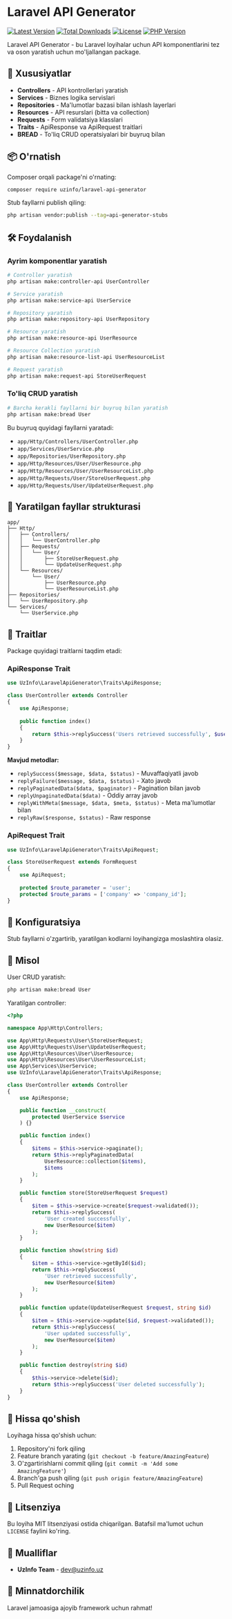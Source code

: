 # Laravel API Generator

[![Latest Version](https://img.shields.io/packagist/v/uzinfo/laravel-api-generator.svg?style=flat-square)](https://packagist.org/packages/uzinfo/laravel-api-generator)
[![Total Downloads](https://img.shields.io/packagist/dt/uzinfo/laravel-api-generator.svg?style=flat-square)](https://packagist.org/packages/uzinfo/laravel-api-generator)
[![License](https://img.shields.io/packagist/l/uzinfo/laravel-api-generator.svg?style=flat-square)](https://packagist.org/packages/uzinfo/laravel-api-generator)
[![PHP Version](https://img.shields.io/packagist/php-v/uzinfo/laravel-api-generator.svg?style=flat-square)](https://packagist.org/packages/uzinfo/laravel-api-generator)

Laravel API Generator - bu Laravel loyihalar uchun API komponentlarini tez va oson yaratish uchun mo'ljallangan package.

## 🚀 Xususiyatlar

- **Controllers** - API kontrollerlari yaratish
- **Services** - Biznes logika servislari
- **Repositories** - Ma'lumotlar bazasi bilan ishlash layerlari  
- **Resources** - API resurslari (bitta va collection)
- **Requests** - Form validatsiya klasslari
- **Traits** - ApiResponse va ApiRequest traitlari
- **BREAD** - To'liq CRUD operatsiyalari bir buyruq bilan

## 📦 O'rnatish

Composer orqali package'ni o'rnating:

```bash
composer require uzinfo/laravel-api-generator
```

Stub fayllarni publish qiling:

```bash
php artisan vendor:publish --tag=api-generator-stubs
```

## 🛠️ Foydalanish

### Ayrim komponentlar yaratish

```bash
# Controller yaratish
php artisan make:controller-api UserController

# Service yaratish  
php artisan make:service-api UserService

# Repository yaratish
php artisan make:repository-api UserRepository

# Resource yaratish
php artisan make:resource-api UserResource

# Resource Collection yaratish
php artisan make:resource-list-api UserResourceList

# Request yaratish
php artisan make:request-api StoreUserRequest
```

### To'liq CRUD yaratish

```bash
# Barcha kerakli fayllarni bir buyruq bilan yaratish
php artisan make:bread User
```

Bu buyruq quyidagi fayllarni yaratadi:
- `app/Http/Controllers/UserController.php`
- `app/Services/UserService.php` 
- `app/Repositories/UserRepository.php`
- `app/Http/Resources/User/UserResource.php`
- `app/Http/Resources/User/UserResourceList.php`
- `app/Http/Requests/User/StoreUserRequest.php`
- `app/Http/Requests/User/UpdateUserRequest.php`

## 📁 Yaratilgan fayllar strukturasi

```
app/
├── Http/
│   ├── Controllers/
│   │   └── UserController.php
│   ├── Requests/
│   │   └── User/
│   │       ├── StoreUserRequest.php
│   │       └── UpdateUserRequest.php
│   └── Resources/
│       └── User/
│           ├── UserResource.php
│           └── UserResourceList.php
├── Repositories/
│   └── UserRepository.php
└── Services/
    └── UserService.php
```

## 🎯 Traitlar

Package quyidagi traitlarni taqdim etadi:

### ApiResponse Trait

```php
use UzInfo\LaravelApiGenerator\Traits\ApiResponse;

class UserController extends Controller 
{
    use ApiResponse;
    
    public function index() 
    {
        return $this->replySuccess('Users retrieved successfully', $users);
    }
}
```

**Mavjud metodlar:**
- `replySuccess($message, $data, $status)` - Muvaffaqiyatli javob
- `replyFailure($message, $data, $status)` - Xato javob  
- `replyPaginatedData($data, $paginator)` - Pagination bilan javob
- `replyUnpaginatedData($data)` - Oddiy array javob
- `replyWithMeta($message, $data, $meta, $status)` - Meta ma'lumotlar bilan
- `replyRaw($response, $status)` - Raw response

### ApiRequest Trait

```php
use UzInfo\LaravelApiGenerator\Traits\ApiRequest;

class StoreUserRequest extends FormRequest 
{
    use ApiRequest;
    
    protected $route_parameter = 'user';
    protected $route_params = ['company' => 'company_id'];
}
```

## 🔧 Konfiguratsiya

Stub fayllarni o'zgartirib, yaratilgan kodlarni loyihangizga moslashtira olasiz.

## 📝 Misol

User CRUD yaratish:

```bash
php artisan make:bread User
```

Yaratilgan controller:

```php
<?php

namespace App\Http\Controllers;

use App\Http\Requests\User\StoreUserRequest;
use App\Http\Requests\User\UpdateUserRequest;
use App\Http\Resources\User\UserResource;
use App\Http\Resources\User\UserResourceList;
use App\Services\UserService;
use UzInfo\LaravelApiGenerator\Traits\ApiResponse;

class UserController extends Controller
{
    use ApiResponse;

    public function __construct(
        protected UserService $service
    ) {}

    public function index()
    {
        $items = $this->service->paginate();
        return $this->replyPaginatedData(
            UserResource::collection($items), 
            $items
        );
    }

    public function store(StoreUserRequest $request)
    {
        $item = $this->service->create($request->validated());
        return $this->replySuccess(
            'User created successfully',
            new UserResource($item)
        );
    }

    public function show(string $id)
    {
        $item = $this->service->getById($id);
        return $this->replySuccess(
            'User retrieved successfully',
            new UserResource($item)
        );
    }

    public function update(UpdateUserRequest $request, string $id)
    {
        $item = $this->service->update($id, $request->validated());
        return $this->replySuccess(
            'User updated successfully',
            new UserResource($item)
        );
    }

    public function destroy(string $id)
    {
        $this->service->delete($id);
        return $this->replySuccess('User deleted successfully');
    }
}
```

## 🤝 Hissa qo'shish

Loyihaga hissa qo'shish uchun:

1. Repository'ni fork qiling
2. Feature branch yarating (`git checkout -b feature/AmazingFeature`)
3. O'zgartirishlarni commit qiling (`git commit -m 'Add some AmazingFeature'`)
4. Branch'ga push qiling (`git push origin feature/AmazingFeature`)
5. Pull Request oching

## 📄 Litsenziya

Bu loyiha MIT litsenziyasi ostida chiqarilgan. Batafsil ma'lumot uchun `LICENSE` faylini ko'ring.

## 👥 Mualliflar

- **UzInfo Team** - [dev@uzinfo.uz](mailto:dev@uzinfo.uz)

## 🙏 Minnatdorchilik

Laravel jamoasiga ajoyib framework uchun rahmat!
